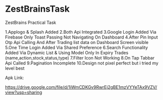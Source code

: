 # ZestBrainsTask
ZestBrains Practical Task 

1.Applogo & Splash Added
2.Both Api Integrated
3.Google Login Added Via Firebase Only Toast Passing Not Navigating On Dashboard
4.After Pin Input Otp Api Calling And After Trading list data on Dashboard Screen visible
5.One Time Login Added Via Shared Preference
6.Search Functionality Added Via Dynamic List & Using Model Only In Expiry Trades (name,action,stock,status,type)
7.Filter Icon Not Working
8.On Tap Tabbar Api Called
9.Pagination Incomplete
10.Design not pixel perfect but i tried my level best 

Apk Link:

https://drive.google.com/file/d/1iWmCDKGv9RwrEj2gBE1mzVYYeTAx9VZV/view?usp=sharing